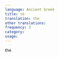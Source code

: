 ```yaml
---
language: Ancient Greek
title: τό
translation: the
other translations:
frequency: 3
category: 
usage:
---
```

the